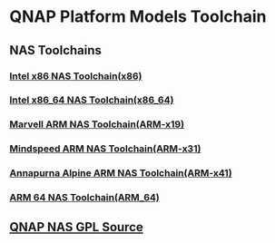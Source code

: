 # QNAP Platform Models Toolchain

## NAS Toolchains

### [Intel x86 NAS Toolchain\(x86\)](https://sourceforge.net/projects/qosgpl/files/QNAP%20NAS%20Tool%20Chains/cross-project-x86.u7-20111011.tar.gz/download)

### [Intel x86\_64 NAS Toolchain\(x86\_64\)](http://download.qnap.com/dev/Toolchain/QNAP_cross_toolchains_64.20160606.tar)

### [Marvell ARM NAS Toolchain\(ARM-x19\)](https://sourceforge.net/projects/qosgpl/files/QNAP%20NAS%20Tool%20Chains/cross-project-arm-20110901.tar.gz/download)

### [Mindspeed ARM NAS Toolchain\(ARM-x31\)](http://download.qnap.com/dev/Toolchain/TS-x31_cross-project-arm_ms.20150909.tar.gz)

### [Annapurna Alpine ARM NAS Toolchain\(ARM-x41\)](http://download.qnap.com/dev/Toolchain/TS-x31%2B_cross-project-arm_al.20150909.tar.gz%20)

### [ARM 64 NAS Toolchain\(ARM\_64\)](http://download.qnap.com/dev/Toolchain/aarch64-QNAP-linux-gnu.tgz)

## [QNAP NAS GPL Source](https://sourceforge.net/projects/qosgpl/)

